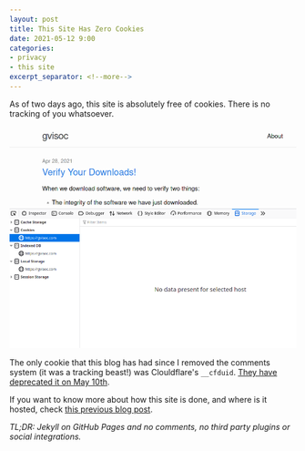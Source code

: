 ```yaml
---
layout: post
title: This Site Has Zero Cookies
date: 2021-05-12 9:00
categories:
- privacy
- this site
excerpt_separator: <!--more-->
---
```

As of two days ago, this site is absolutely free of cookies. There is no tracking of you whatsoever.

![No cookies! Yay!](/assets/no-cookies.png)

The only cookie that this blog has had since I removed the comments system (it was a tracking beast!) was Clouldflare's `__cfduid`. [They have deprecated it on May 10th](https://blog.cloudflare.com/deprecating-cfduid-cookie/).

If you want to know more about how this site is done, and where is it hosted, check [this previous blog post](https://gvisoc.com/this%20site/personal/2020/01/04/This-Site-is-Still-Up-And-Running.html). 

*TL;DR: Jekyll on GitHub Pages and no comments, no third party plugins or social integrations.*